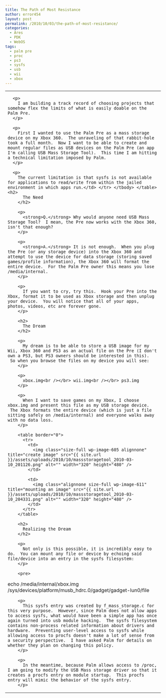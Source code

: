 ```yaml
---
title: The Path of Most Resistance
author: error454
layout: post
permalink: /2010/10/03/the-path-of-most-resistance/
categories:
  - Ares
  - PDK
  - WebOS
tags:
  - palm pre
  - proc
  - ps3
  - sysfs
  - usb
  - wii
  - xbox
---
```

<table>
  <tr>
    <td>
      <a href=''><img src='{{ site.url }}/assets/uploads/2010/10/519x361.jpg?w=300' alt=''></a>
      
      <p>
        I am building a track record of choosing projects that somehow flex the limits of what is easily doable on the Palm Pre.
      </p>
      
      <p>
        First I wanted to use the Palm Pre as a mass storage device on my Xbox 360.  The unraveling of that rabbit-hole took a full month.  Now I want to be able to create and mount regular files as USB devices on the Palm Pre (an app I'm calling USB Mass Storage Tool).  This time I am hitting a technical limitation imposed by Palm.
      </p>
      
      <p>
        The current limitation is that sysfs is not available for applications to read/write from within the jailed environment in which apps run.</td> </tr> </tbody> </table> <h2>
          The Need
        </h2>
        
        <p>
          <strong>Q.</strong> Why would anyone need USB Mass Storage Tool?  I mean, the Pre now works with the Xbox 360, isn't that enough?
        </p>
        
        <p>
          <strong>A.</strong> It is not enough.  When you plug the Pre (or any storage device) into the Xbox 360 and attempt to use the device for data storage (storing saved games/profile information), the Xbox 360 will format the entire device.  For the Palm Pre owner this means you lose /media/internal.
        </p>
        
        <p>
          If you want to cry, try this.  Hook your Pre into the Xbox, format it to be used as Xbox storage and then unplug your device.  You will notice that all of your apps, photos, videos, etc are forever gone.
        </p>
        
        <h2>
          The Dream
        </h2>
        
        <p>
          My dream is to be able to store a USB image for my Wii, Xbox 360 and PS3 as an actual file on the Pre (I don't own a PS3, but PS3 owners should be interested in this).  So when you browse the files on my device you will see:
        </p>
        
        <p>
          xbox.img<br /></br> wii.img<br /></br> ps3.img
        </p>
        
        <p>
          When I want to save games on my Xbox, I choose xbox.img and present this file as my USB storage device.  The Xbox formats the entire device (which is just a file sitting safely on /media/internal) and everyone walks away with no data loss.
        </p>
        
        <table border="0">
          <tr>
            <td>
              <img class="size-full wp-image-605 alignnone" title="create image" src="{{ site.url }}/assets/uploads/2010/10/massstoragetool_2010-03-10_201126.png" alt="" width="320" height="480" />
            </td>
            
            <td>
              <img class="alignnone size-full wp-image-611" title="mounting an image" src="{{ site.url }}/assets/uploads/2010/10/massstoragetool_2010-03-10_204331.png" alt="" width="320" height="480" />
            </td>
          </tr>
        </table>
        
        <h2>
          Realizing the Dream
        </h2>
        
        <p>
          Not only is this possible, it is incredibly easy to do.  You can mount any file or device by echoing said file/device into an entry in the sysfs filesystem:
        </p>
        
        <pre>
echo /media/internal/xbox.img  /sys/devices/platform/musb_hdrc.0/gadget/gadget-lun0/file
</pre>
        
        <p>
          This sysfs entry was created by f_mass_storage.c for this very purpose.  However, since Palm does not allow apps to access sysfs, what would have been a simple app has once again turned into usb module hacking.  The sysfs filesystem contains non-process related information about drivers and hardware.  Preventing user-level access to sysfs while allowing access to procfs doesn't make a lot of sense from a security perspective.  I have asked Palm for details on whether they plan on changing this policy.
        </p>
        
        <p>
          In the meantime, because Palm allows access to /proc, I am going to modify the USB Mass storage driver so that it creates a procfs entry on module startup.  This procfs entry will mimic the behavior of the sysfs entry.
        </p>